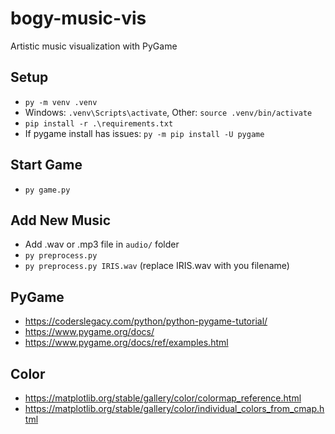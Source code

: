 # bogy-music-vis

Artistic music visualization with PyGame


## Setup

- `py -m venv .venv`
- Windows: `.venv\Scripts\activate`, Other: `source .venv/bin/activate`
- `pip install -r .\requirements.txt`
- If pygame install has issues: `py -m pip install -U pygame`


## Start Game

- `py game.py`


## Add New Music

- Add .wav or .mp3 file in `audio/` folder
- `py preprocess.py`
- `py preprocess.py IRIS.wav` (replace IRIS.wav with you filename)


## PyGame

- https://coderslegacy.com/python/python-pygame-tutorial/
- https://www.pygame.org/docs/
- https://www.pygame.org/docs/ref/examples.html

## Color

- https://matplotlib.org/stable/gallery/color/colormap_reference.html
- https://matplotlib.org/stable/gallery/color/individual_colors_from_cmap.html
